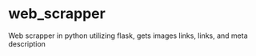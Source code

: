 # web_scrapper
Web scrapper in python utilizing flask, gets images links, links, and meta description
